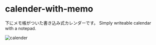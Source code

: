 # calender-with-memo
下にメモ帳がついた書き込み式カレンダーです。
Simply writeable calendar with a notepad.

![calender](https://github.com/prione/calender-with-memo/assets/92021420/a26ee217-87d7-4249-a367-6fad24fa9e49)
